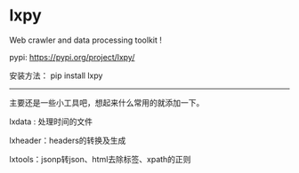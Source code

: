 # lxpy
Web crawler and data processing toolkit !

pypi: https://pypi.org/project/lxpy/

安装方法： pip install lxpy


---

主要还是一些小工具吧，想起来什么常用的就添加一下。

lxdata : 处理时间的文件

lxheader：headers的转换及生成

lxtools：jsonp转json、html去除标签、xpath的正则

